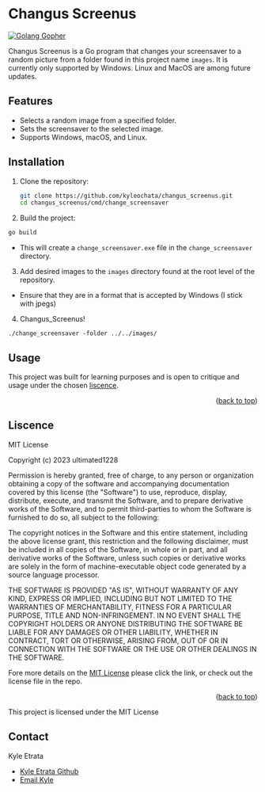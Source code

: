 # Changus Screenus

[![Golang Gopher](https://imgs.search.brave.com/fi8A_Fpq9sl0pZxvR8chttps://imgs.search.brave.com/CCtA_G1LntZZVPqLzRjd3xUv5RQjBziYdwdUPHLkMLA/rs:fit:860:0:0/g:ce/aHR0cHM6Ly9pbWFn/ZXMuc3F1YXJlc3Bh/Y2UtY2RuLmNvbS9j/b250ZW50L3YxLzVl/MTBiZGMyMGVmYjhm/MGQxNjlmODVmOS8x/NTg3MjE3MjIyNTE3/LVZXTzU0U0tBMjRF/NkQxSTBGRkNILzE5/OC0xOTgwNTgxX2dv/bGFuZy1nb3BoZXIt/cG5nLnBuZwQ109fKUgeNNuzr4ZGGyTkG00/rs:fit:860:0:0/g:ce/aHR0cHM6Ly9nb2Rv/Yy5vcmcvZ2l0aHVi/LmNvbS9kaXNpbnRl/Z3JhdGlvbi9pbWFn/aW5nP3N0YXR1cy5z/dmchttps://godoc.org/github.com/disintegration/imaging?status.svg)](https://golang.org/)

Changus Screenus is a Go program that changes your screensaver to a random picture from a folder found in this project name `images`. It is currently only supported by Windows. Linux and MacOS are among future updates.

## Features

- Selects a random image from a specified folder.
- Sets the screensaver to the selected image.
- Supports Windows, macOS, and Linux.

## Installation

1. Clone the repository:

   ```sh
   git clone https://github.com/kyleochata/changus_screenus.git
   cd changus_screenus/cmd/change_screensaver
   ```

2. Build the project:

```sh
go build
```

- This will create a `change_screensaver.exe` file in the `change_screensaver` directory.

3. Add desired images to the `images` directory found at the root level of the repository.

- Ensure that they are in a format that is accepted by Windows (I stick with jpegs)

4. Changus_Screenus!

```
./change_screensaver -folder ../../images/
```

## Usage

This project was built for learning purposes and is open to critique and usage under the chosen [liscence](#liscence).

<p align="right">(<a href="#back_to_top">back to top</a>)</p>

## Liscence

MIT License

Copyright (c) 2023 ultimated1228

Permission is hereby granted, free of charge, to any person or organization
obtaining a copy of the software and accompanying documentation covered by
this license (the "Software") to use, reproduce, display, distribute,
execute, and transmit the Software, and to prepare derivative works of the
Software, and to permit third-parties to whom the Software is furnished to
do so, all subject to the following:

The copyright notices in the Software and this entire statement, including
the above license grant, this restriction and the following disclaimer,
must be included in all copies of the Software, in whole or in part, and
all derivative works of the Software, unless such copies or derivative
works are solely in the form of machine-executable object code generated by
a source language processor.

THE SOFTWARE IS PROVIDED "AS IS", WITHOUT WARRANTY OF ANY KIND, EXPRESS OR
IMPLIED, INCLUDING BUT NOT LIMITED TO THE WARRANTIES OF MERCHANTABILITY,
FITNESS FOR A PARTICULAR PURPOSE, TITLE AND NON-INFRINGEMENT. IN NO EVENT
SHALL THE COPYRIGHT HOLDERS OR ANYONE DISTRIBUTING THE SOFTWARE BE LIABLE
FOR ANY DAMAGES OR OTHER LIABILITY, WHETHER IN CONTRACT, TORT OR OTHERWISE,
ARISING FROM, OUT OF OR IN CONNECTION WITH THE SOFTWARE OR THE USE OR OTHER
DEALINGS IN THE SOFTWARE.

Fore more details on the [MIT License](https://opensource.org/licenses/MIT) please click the link, or check out the license file in the repo.

<p align="right">(<a href="#back_to_top">back to top</a>)</p>This project is licensed under the MIT License

## Contact

Kyle Etrata

- [Kyle Etrata Github](https://github.com/kyleochata)
- [Email Kyle](mailto:kyleochata@gmail.com)
